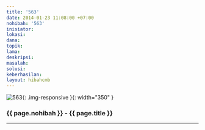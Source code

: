 ```yaml
---
title: '563'
date: 2014-01-23 11:08:00 +07:00
nohibah: '563'
inisiator:
lokasi:
dana:
topik:
lama:
deskripsi:
masalah:
solusi:
keberhasilan:
layout: hibahcmb
---
```


![563](/static/img/hibahcmb/563.png){: .img-responsive }{: width="350" }

### {{ page.nohibah }} - {{ page.title }}

---

